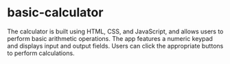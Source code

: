 # basic-calculator
The calculator is built using HTML, CSS, and JavaScript, and allows users to perform basic arithmetic operations. The app features a numeric keypad and displays input and output fields. Users can click the appropriate buttons to perform calculations. 
